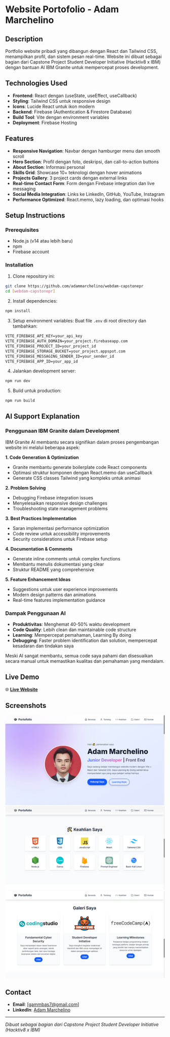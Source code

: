 # Website Portofolio - Adam Marchelino

## Description
Portfolio website pribadi yang dibangun dengan React dan Tailwind CSS, menampilkan profil, dan sistem pesan real-time. Website ini dibuat sebagai bagian dari Capstone Project Student Developer Initiative (Hacktiv8 x IBM) dengan bantuan AI IBM Granite untuk mempercepat proses development.

## Technologies Used
- **Frontend**: React dengan (useState, useEffect, useCallback)
- **Styling**: Tailwind CSS untuk responsive design
- **Icons**: Lucide React untuk ikon modern
- **Backend**: Firebase (Authentication & Firestore Database)
- **Build Tool**: Vite dengan environment variables
- **Deployment**: Firebase Hosting

## Features
- **Responsive Navigation**: Navbar dengan hamburger menu dan smooth scroll
- **Hero Section**: Profil dengan foto, deskripsi, dan call-to-action buttons
- **About Section**: Informasi personal
- **Skills Grid**: Showcase 10+ teknologi dengan hover animations
- **Projects Gallery**: 3 project cards dengan external links
- **Real-time Contact Form**: Form dengan Firebase integration dan live messaging
- **Social Media Integration**: Links ke LinkedIn, GitHub, YouTube, Instagram
- **Performance Optimized**: React.memo, lazy loading, dan optimasi hooks

## Setup Instructions

### Prerequisites
- Node.js (v14 atau lebih baru)
- npm
- Firebase account

### Installation
1. Clone repository ini:
```bash
git clone https://github.com/adammarchelino/webdam-capstonepr
cd [webdam-capstonepr]
```

2. Install dependencies:
```bash
npm install
```

3. Setup environment variables:
Buat file `.env` di root directory dan tambahkan:
```
VITE_FIREBASE_API_KEY=your_api_key
VITE_FIREBASE_AUTH_DOMAIN=your_project.firebaseapp.com
VITE_FIREBASE_PROJECT_ID=your_project_id
VITE_FIREBASE_STORAGE_BUCKET=your_project.appspot.com
VITE_FIREBASE_MESSAGING_SENDER_ID=your_sender_id
VITE_FIREBASE_APP_ID=your_app_id
```

4. Jalankan development server:
```bash
npm run dev
```

5. Build untuk production:
```bash
npm run build
```

## AI Support Explanation

### Penggunaan IBM Granite dalam Development

IBM Granite AI membantu secara signifikan dalam proses pengembangan website ini melalui beberapa aspek:

**1. Code Generation & Optimization**
- Granite membantu generate boilerplate code React components
- Optimasi struktur komponen dengan React.memo dan useCallback
- Generate CSS classes Tailwind yang kompleks untuk animasi

**2. Problem Solving**
- Debugging Firebase integration issues
- Menyelesaikan responsive design challenges
- Troubleshooting state management problems

**3. Best Practices Implementation**
- Saran implementasi performance optimization
- Code review untuk accessibility improvements
- Security considerations untuk Firebase setup

**4. Documentation & Comments**
- Generate inline comments untuk complex functions
- Membantu menulis dokumentasi yang clear
- Struktur README yang comprehensive

**5. Feature Enhancement Ideas**
- Suggestions untuk user experience improvements
- Modern design patterns dan animations
- Real-time features implementation guidance

### Dampak Penggunaan AI
- **Produktivitas**: Menghemat 40-50% waktu development
- **Code Quality**: Lebih clean dan maintainable code structure
- **Learning**: Mempercepat pemahaman, Learning By doing
- **Debugging**: Faster problem identification dan solution, mempercepat kesadaran dan tindakan saya

Meski AI sangat membantu, semua code saya pahami dan disesuaikan secara manual untuk memastikan kualitas dan pemahaman yang mendalam.

## Live Demo
🌐 **[Live Website](https://webdam-capstonepr.web.app/)**

## Screenshots
![Hero Section](./images/Hero.png)
![Skills Section](./images/Skills.png)
![Gallery](./images/Gallery.png)

## Contact
- **Email**: [gammbas7@gmail.com]
- **LinkedIn**: [Adam Marchelino](https://www.linkedin.com/in/adam-marchelino/)

---
*Dibuat sebagai bagian dari Capstone Project Student Developer Initiative (Hacktiv8 x IBM)*
